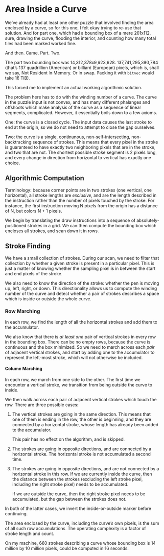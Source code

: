# Area Inside a Curve

We’ve already had at least one other puzzle that involved finding the area
enclosed by a curve, so for this one, I felt okay trying to re-use that
solution. And for part one, which had a bounding box of a mere 201x112, sure,
drawing the curve, flooding the interior, and counting how many total tiles had
been marked worked fine.

And then. Came. Part. Two.

The part two bounding box was 14,312,378x9,623,928. 137,741,295,380,784 (that’s
137 quadrillion (American) or billiard (European) pixels, which is, shall we
say, Not Resident In Memory. Or in swap. Packing it with `bitvec` would take
16 TiB).

This forced me to implement an actual working algorithmic solution.

The problem here has to do with the winding number of a curve. The curve in the
puzzle input is not convex, and has many different phalanges and offshoots which
make analysis of the curve as a sequence of linear segments, complicated.
However, it essentially boils down to a few axioms.

One: the curve is a closed cycle. The input data causes the last stroke to end
at the origin, so we do not need to attempt to close the gap ourselves.

Two: the curve is a single, continunous, non-self-intersecting, non-backtracking
sequence of strokes. This means that every pixel in the stroke is guaranteed to
have exactly two neighboring pixels that are in the stroke, and two that are
not. The shortest possible stroke segment is 2 pixels long, and every change in
direction from horizontal to vertical has exactly one choice.

## Algorithmic Computation

Terminology: because corner points are in two strokes (one vertical, one
horizontal), all stroke lengths are *exclusive*, and are the length described in
the instruction rather than the number of pixels touched by the stroke. For
instance, the first instruction moving N pixels from the origin has a distance of
N, but colors N + 1 pixels.

We begin by translating the draw instructions into a sequence of
absolutely-positioned strokes in a grid. We can then compute the bounding box
which encloses all strokes, and scan down it in rows.

## Stroke Finding

We have a small collection of strokes. During our scan, we need to filter that
collection by whether a given stroke is present in a particular pixel. This is
just a matter of knowing whether the sampling pixel is in between the start and
end pixels of the stroke.

We also need to know the direction of the stroke: whether the pen is moving up,
left, right, or down. This directionality allows us to compute the winding
number of the curve and detect whether a pair of strokes describes a space which
is inside or outside the whole curve.

### Row Marching

In each row, we find the length of all the horizontal strokes and add them to
the accumulator.

We also know that there is *at least one* pair of vertical strokes in every row
in the bounding box. There can be no empty rows, because the curve is continuous
and the box minimized. So we need to march across each *pair* of adjacent
vertical strokes, and start by adding one to the accumulator to represent the
left-most stroke, which will not otherwise be included.

#### Column Marching

In each row, we march from one side to the other. The first time we encounter a
vertical stroke, we transition from being outside the curve to inside.

We then walk across each pair of adjacent vertical strokes which touch the row.
There are three possible cases:

1. The vertical strokes are going in the same direction. This means that one of
   them is ending in the row, the other is beginning, and they are connected by
   a horizontal stroke, whose length has already been added to the accumulator.

   This pair has no effect on the algorithm, and is skipped.

2. The strokes are going in opposite directions, and are connected by a
   horizontal stroke. The horizontal stroke is not accumulated a second time.

3. The strokes are going in opposite directions, and are not connected by a
   horizontal stroke in this row. If we are currently inside the curve, then the
   distance between the strokes (excluding the left stroke pixel, including the
   right stroke pixel) needs to be accumulated.

   If we are outside the curve, then the right stroke pixel needs to be
   accumulated, but the gap between the strokes does not.

In both of the latter cases, we invert the inside-or-outside marker before
continuing.

The area enclosed by the curve, including the curve’s own pixels, is the sum of
all such row accumulations. The operating complexity is a factor of stroke
length and count.

On my machine, 660 strokes describing a curve whose bounding box is 14 million
by 10 million pixels, could be computed in 16 seconds.
